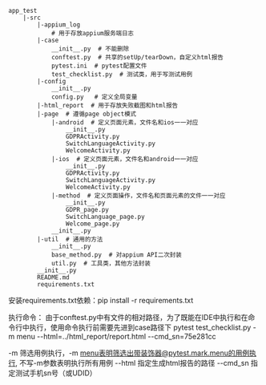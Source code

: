 ```
app_test
    |-src
        |-appium_log
            # 用于存放appium服务端日志 
        |-case
            __init__.py  # 不能删除
            conftest.py  # 共享的setUp/tearDown，自定义html报告
            pytest.ini  # pytest配置文件
            test_checklist.py  # 测试类，用于写测试用例
        |-config
            __init__.py
            config.py   # 定义全局变量
        |-html_report  # 用于存放失败截图和html报告
        |-page  # 遵循page object模式
            |-android  # 定义页面元素，文件名和ios一一对应
                __init__.py
                GDPRActivity.py
                SwitchLanguageActivity.py
                WelcomeActivity.py
            |-ios  # 定义页面元素，文件名和android一一对应
                __init__.py
                GDPRActivity.py
                SwitchLanguageActivity.py
                WelcomeActivity.py
            |-method  # 定义页面操作，文件名和页面元素的文件一一对应
                __init__.py
                GDPR_page.py
                SwitchLanguage_page.py
                Welcome_page.py
            __init__.py
        |-util  # 通用的方法
            __init__.py
            base_method.py  # 对appium API二次封装
            util.py  # 工具类，其他方法封装
        __init__.py
        README.md
        requirements.txt
```


安装requirements.txt依赖：pip install -r requirements.txt

执行命令：
由于conftest.py中有文件的相对路径，为了既能在IDE中执行和在命令行中执行，使用命令执行前需要先进到case路径下
pytest test_checklist.py -m menu --html=../html_report/report.html --cmd_sn=75e281cc


-m 筛选用例执行，-m menu表明筛选出带装饰器@pytest.mark.menu的用例执行, 不写-m参数表明执行所有用例
--html 指定生成html报告的路径
--cmd_sn 指定测试手机sn号（或UDID）